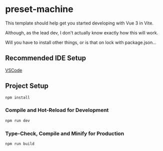 # preset-machine

This template should help get you started developing with Vue 3 in Vite.

Although, as the lead dev, I don't actually know exactly how this will work.

Will you have to install other things, or is that on lock with package.json...

## Recommended IDE Setup

[VSCode](https://code.visualstudio.com/)

## Project Setup

```sh
npm install
```

### Compile and Hot-Reload for Development

```sh
npm run dev
```

### Type-Check, Compile and Minify for Production

```sh
npm run build
```
